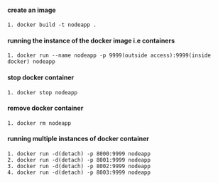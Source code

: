 #### create an image
    1. docker build -t nodeapp .

#### running the instance of the docker image i.e containers
    1. docker run --name nodeapp -p 9999(outside access):9999(inside docker) nodeapp

#### stop docker container
    1. docker stop nodeapp

#### remove docker container
    1. docker rm nodeapp

#### running multiple instances of docker container
    1. docker run -d(detach) -p 8000:9999 nodeapp
    2. docker run -d(detach) -p 8001:9999 nodeapp
    3. docker run -d(detach) -p 8002:9999 nodeapp
    4. docker run -d(detach) -p 8003:9999 nodeapp